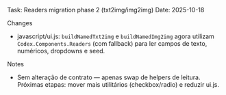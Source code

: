 Task: Readers migration phase 2 (txt2img/img2img)
Date: 2025-10-18

Changes
- javascript/ui.js: `buildNamedTxt2img` e `buildNamedImg2img` agora utilizam `Codex.Components.Readers` (com fallback) para ler campos de texto, numéricos, dropdowns e seed.

Notes
- Sem alteração de contrato — apenas swap de helpers de leitura. Próximas etapas: mover mais utilitários (checkbox/radio) e reduzir ui.js.

